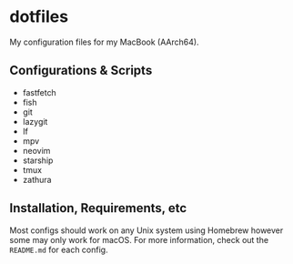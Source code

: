 # dotfiles

My configuration files for my MacBook (AArch64).

## Configurations & Scripts

- fastfetch
- fish
- git
- lazygit
- lf
- mpv
- neovim
- starship
- tmux
- zathura

## Installation, Requirements, etc

Most configs should work on any Unix system using Homebrew however some may only work for macOS. For more information, check out the `README.md` for each config.
